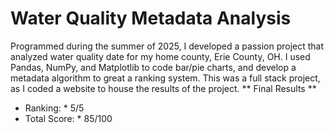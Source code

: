 # Water Quality Metadata Analysis
Programmed during the summer of 2025, I developed a passion project that analyzed water quality date for my home county, Erie County, OH. I used Pandas, NumPy, and Matplotlib to code bar/pie charts, and develop a metadata algorithm to great a ranking system. This was a full stack project, as I coded a website to house the results of the project.
** Final Results **
* Ranking: * 5/5
* Total Score: * 85/100
